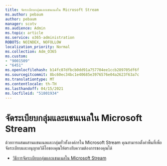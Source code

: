 ```yaml
---
title: จัดระเบียบกลุ่มและแชนเนลใน Microsoft Stream
ms.author: pebaum
author: pebaum
manager: scotv
ms.audience: Admin
ms.topic: article
ms.service: o365-administration
ROBOTS: NOINDEX, NOFOLLOW
localization_priority: Normal
ms.collection: Adm_O365
ms.custom:
- "9001509"
- "6451"
ms.openlocfilehash: b14fc07dfbcb0dd91a757704ee1ccb289705df6f
ms.sourcegitcommit: 8bc60ec34bc1e40685e3976576e04a2623f63a7c
ms.translationtype: MT
ms.contentlocale: th-TH
ms.lasthandoff: 04/15/2021
ms.locfileid: "51801934"
---
```

# <a name="organize-groups-and-channels-in-microsoft-stream"></a>จัดระเบียบกลุ่มและแชนเนลใน Microsoft Stream

ด้วยการผสมผสานแชนเนลและกลุ่มทั่วทั้งองค์กรใน Microsoft Stream คุณสามารถตั้งค่าพื้นที่เพื่อจัดระเบียบและอนุญาตวิดีโอของคุณให้ตรงกับความต้องการของคุณได้  

- [วิธีการจัดระเบียบกลุ่มและแชนเนลใน Microsoft Stream](https://docs.microsoft.com/stream/groups-channels-organization)
